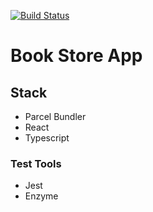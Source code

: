 [![Build Status](https://travis-ci.org/ddubson/book-store-app.svg?branch=master)](https://travis-ci.org/ddubson/book-store-app)

# Book Store App

## Stack

- Parcel Bundler
- React
- Typescript

### Test Tools

- Jest
- Enzyme
